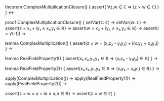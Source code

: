 theorem ComplexMultiplicationClosure() {
  assert(
    ∀z,w ∈ ℂ ⇒ (z × w ∈ ℂ)
  )
} ↔

proof ComplexMultiplicationClosure() {
  setVar(z: ℂ) →
  setVar(w: ℂ) →
  assert(z = x₁ + iy₁ ∧ x₁,y₁ ∈ ℝ) →
  assert(w = x₂ + iy₂ ∧ x₂,y₂ ∈ ℝ) →
  assert(i = √(-1)) →
  
  lemma ComplexMultiplication() {
    assert(z × w = (x₁x₂ - y₁y₂) + i(x₁y₂ + x₂y₁))
  } →
  
  lemma RealFieldProperty1() {
    assert(x₁,x₂,y₁,y₂ ∈ ℝ ⇒ (x₁x₂ - y₁y₂) ∈ ℝ)
  } →
  
  lemma RealFieldProperty2() {
    assert(x₁,x₂,y₁,y₂ ∈ ℝ ⇒ (x₁y₂ + x₂y₁) ∈ ℝ)
  } →
  
  apply(ComplexMultiplication()) →
  apply(RealFieldProperty1()) →
  apply(RealFieldProperty2()) →
  
  assert(z × w = a + bi ∧ a,b ∈ ℝ) →
  assert(z × w ∈ ℂ)
}